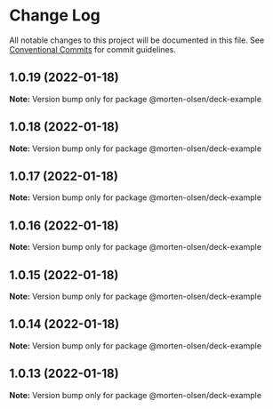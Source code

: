# Change Log

All notable changes to this project will be documented in this file.
See [Conventional Commits](https://conventionalcommits.org) for commit guidelines.

## 1.0.19 (2022-01-18)

**Note:** Version bump only for package @morten-olsen/deck-example





## 1.0.18 (2022-01-18)

**Note:** Version bump only for package @morten-olsen/deck-example





## 1.0.17 (2022-01-18)

**Note:** Version bump only for package @morten-olsen/deck-example





## 1.0.16 (2022-01-18)

**Note:** Version bump only for package @morten-olsen/deck-example





## 1.0.15 (2022-01-18)

**Note:** Version bump only for package @morten-olsen/deck-example





## 1.0.14 (2022-01-18)

**Note:** Version bump only for package @morten-olsen/deck-example





## 1.0.13 (2022-01-18)

**Note:** Version bump only for package @morten-olsen/deck-example
